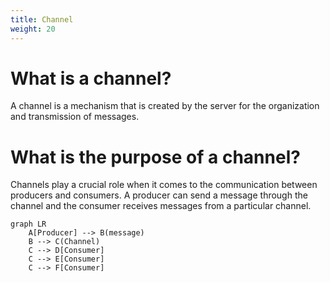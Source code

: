 ```yaml
---
title: Channel
weight: 20
---
```


# What is a channel?
A channel is a mechanism that is created by the server for the organization and transmission of messages. 

# What is the purpose of a channel?
Channels play a crucial role when it comes to the communication between producers and consumers. A producer can send a message through the channel and the consumer receives messages from a particular channel.


```mermaid
graph LR
    A[Producer] --> B(message)
    B --> C(Channel)
    C --> D[Consumer]
    C --> E[Consumer]
    C --> F[Consumer]
```
